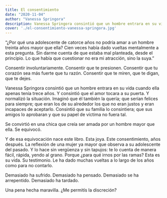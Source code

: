 ```yaml
---
title: El consentimiento
date: "2020-11-04"
author: "Vanessa Springora"
description: Vanessa Springora consintió que un hombre entrara en su vida cuando ella apenas tenía trece años. Y consintió que el amor tocara a su puerta. Y normalizó la situación. Imaginó que él también la quería; que serían felices para siempre;
cover: './el-consentimiento-vanessa-springora.jpg'
---
```


“¿Por qué una adolescente de catorce años no podría amar a un hombre treinta años mayor que ella? Cien veces había dado vueltas mentalmente a esta pregunta. Sin darme cuenta de que estaba mal planteada, desde el principio. Lo que había que cuestionar no era mi atracción, sino la suya.”

Consentir involuntariamente. Consentir que te presionen. Consentir que tu corazón sea más fuerte que tu razón. Consentir que te miren, que te digan, que te dejes.

Vanessa Springora consintió que un hombre entrara en su vida cuando ella apenas tenía trece años. Y consintió que el amor tocara a su puerta. Y normalizó la situación. Imaginó que él también la quería; que serían felices para siempre; que eran los de su alrededor los que no eran justos y eran incapaces de aceptarlo. Consintió que su familia lo consintiera; que sus amigos lo aprobaran y que su papel de víctima no fuera tal.

Se convirtió en una chica que creía ser amada por un hombre mayor que ella.
Se equivocó.

Y de esa equivocación nace este libro. Esta joya. Este consentimiento, años después.
La reflexión de una mujer ya mayor que observa a su adolescente del pasado. Y lo hace sin vergüenza y sin tapujos: te lo cuenta de manera fácil, rápida, yendo al grano. Porque ¿para qué irnos por las ramas? Esta es su vida. Su testimonio. Le ha dado muchas vueltas a lo largo de los años como para no contarlo.

Demasiado ha sufrido.
Demasiado ha pensado.
Demasiado se ha arrepentido.
Demasiado ha tardado.

Una pena hecha maravilla. ¿Me permitís la discreción?